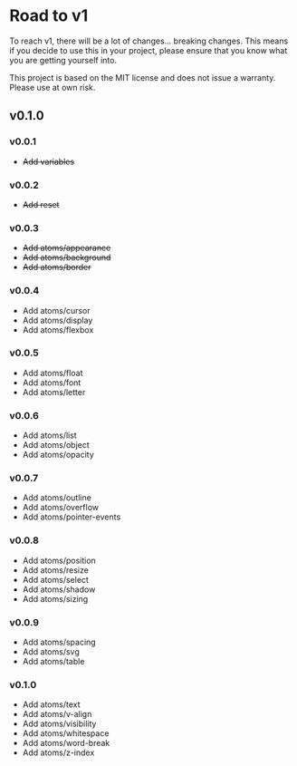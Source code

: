 # Road to v1

To reach v1, there will be a lot of changes... breaking changes. This means if you decide to use this in your project, please ensure that you know what you are getting yourself into.

This project is based on the MIT license and does not issue a warranty. Please use at own risk.

## v0.1.0

### v0.0.1

- ~~Add variables~~

### v0.0.2

- ~~Add reset~~

### v0.0.3

- ~~Add atoms/appearance~~
- ~~Add atoms/background~~
- ~~Add atoms/border~~

### v0.0.4

- Add atoms/cursor
- Add atoms/display
- Add atoms/flexbox

### v0.0.5

- Add atoms/float
- Add atoms/font
- Add atoms/letter

### v0.0.6

- Add atoms/list
- Add atoms/object
- Add atoms/opacity

### v0.0.7

- Add atoms/outline
- Add atoms/overflow
- Add atoms/pointer-events

### v0.0.8

- Add atoms/position
- Add atoms/resize
- Add atoms/select
- Add atoms/shadow
- Add atoms/sizing

### v0.0.9

- Add atoms/spacing
- Add atoms/svg
- Add atoms/table

### v0.1.0

- Add atoms/text
- Add atoms/v-align
- Add atoms/visibility
- Add atoms/whitespace
- Add atoms/word-break
- Add atoms/z-index
